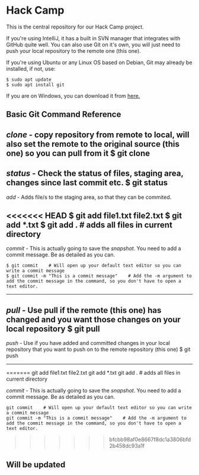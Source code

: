 # Hack Camp

This is the central repository for our Hack Camp project.

If you're using IntelliJ, it has a built in SVN manager that integrates with GitHub quite well. You can also use Git on it's own, you will just need to push your local repository to the remote one (this one).

If you're using Ubuntu or any Linux OS based on Debian, Git may already be installed, if not, use:

    $ sudo apt update
    $ sudo apt install git

If you are on Windows, you can download it from [here.](https://git-scm.com/download/win)


## Basic Git Command Reference
*clone* - copy repository from remote to local, will also set the remote to the original source (this one) so you can pull from it
    $ git clone <git url>
----
*status* - Check the status of files, staging area, changes since last commit etc.
    $ git status
----
*add* - Adds file/s to the staging area, so that they can be commited.
   
<<<<<<< HEAD
    $ git add file1.txt file2.txt
    $ git add *.txt
    $ git add .    # adds all files in current directory
----
*commit* - This is actually going to save the *snapshot*. You need to add a commit message. Be as detailed as you can.

    $ git commit    # Will open up your default text editor so you can write a commit message
    $ git commit -m "This is a commit message"    # Add the -m argument to add the commit message in the command, so you don't have to open a text editor.
----
*pull* - Use pull if the remote (this one) has changed and you want those changes on your local repository
    $ git pull <remote url> <branch>
----
*push* - Use if you have added and committed changes in your local repository that you want to push on to the remote repository (this one)
    $ git push <remote url> <branch>

----
=======
    git add file1.txt file2.txt
    git add *.txt
    git add .    # adds all files in current directory

*commit* - This is actually going to save the *snapshot*. You need to add a commit message. Be as detailed as you can.

    git commit    # Will open up your default text editor so you can write a commit message
    git commit -m "This is a commit message"    # Add the -m argument to add the commit message in the command, so you don't have to open a text editor.

>>>>>>> bfcbb98af0e8667f8dc1a3806bfd2b458dc93a1f
## Will be updated

